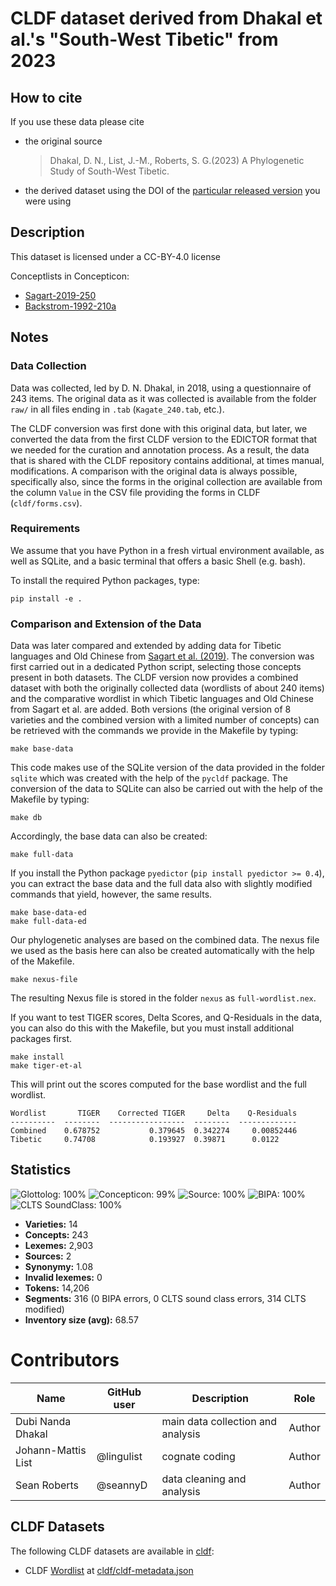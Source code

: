 # CLDF dataset derived from Dhakal et al.'s "South-West Tibetic" from 2023

## How to cite

If you use these data please cite
- the original source
  >  Dhakal, D. N., List, J.-M., Roberts, S. G.(2023) A Phylogenetic Study of South-West Tibetic.
- the derived dataset using the DOI of the [particular released version](../../releases/) you were using

## Description


This dataset is licensed under a CC-BY-4.0 license


Conceptlists in Concepticon:
- [Sagart-2019-250](https://concepticon.clld.org/contributions/Sagart-2019-250)
- [Backstrom-1992-210a](https://concepticon.clld.org/contributions/Backstrom-1992-210a)
## Notes

### Data Collection

Data was collected, led by D. N. Dhakal, in 2018, using a questionnaire of 243 items. The original data as it was collected is available from the folder `raw/` in all files ending in `.tab` (`Kagate_240.tab`, etc.).

The CLDF conversion was first done with this original data, but later, we converted the data from the first CLDF version to the EDICTOR format that we needed for the curation and annotation process. As a result, the data that is shared with the CLDF repository contains additional, at times manual, modifications. A comparison with the original data is always possible, specifically also, since the forms in the original collection are available from the column `Value` in the CSV file providing the forms in CLDF (`cldf/forms.csv`).

### Requirements

We assume that you have Python in a fresh virtual environment available, as well as SQLite, and a basic terminal that offers a basic Shell (e.g. bash).

To install the required Python packages, type:

```shell
pip install -e .
```

### Comparison and Extension of the Data

Data was later compared and extended by adding data for Tibetic languages and Old Chinese from [Sagart et al. (2019)](https://github.com/lexibank/sagartst). The conversion was first carried out in a dedicated Python script, selecting those concepts present in both datasets. The CLDF version now provides a combined dataset with both the originally collected data (wordlists of about 240 items) and the comparative wordlist in which Tibetic languages and Old Chinese from Sagart et al. are added. Both versions (the original version of 8 varieties and the combined version with a limited number of concepts) can be retrieved with the commands we provide in the Makefile by typing:

```shell
make base-data
```

This code makes use of the SQLite version of the data provided in the folder `sqlite` which was created with the help of the `pycldf` package. The conversion of the data to SQLite can also be carried out with the help of the Makefile by typing:

```shell
make db
```

Accordingly, the base data can also be created:

```shell
make full-data
```

If you install the Python package `pyedictor` (`pip install pyedictor >= 0.4`), you can extract the base data and the full data also with slightly modified commands that yield, however, the same results.

```shell
make base-data-ed
make full-data-ed
```

Our phylogenetic analyses are based on the combined data. The nexus file we used as the basis here can also be created automatically with the help of the Makefile.

```shell
make nexus-file
```

The resulting Nexus file is stored in the folder `nexus` as `full-wordlist.nex`.

If you want to test TIGER scores, Delta Scores, and Q-Residuals in the data, you can also do this with the Makefile, but you must install additional packages first.

```shell
make install
make tiger-et-al
```

This will print out the scores computed for the base wordlist and the full wordlist.

```
Wordlist       TIGER    Corrected TIGER     Delta    Q-Residuals
----------  --------  -----------------  --------  -------------
Combined    0.678752           0.379645  0.342274     0.00852446
Tibetic     0.74708            0.193927  0.39871      0.0122
```




## Statistics


![Glottolog: 100%](https://img.shields.io/badge/Glottolog-100%25-brightgreen.svg "Glottolog: 100%")
![Concepticon: 99%](https://img.shields.io/badge/Concepticon-99%25-brightgreen.svg "Concepticon: 99%")
![Source: 100%](https://img.shields.io/badge/Source-100%25-brightgreen.svg "Source: 100%")
![BIPA: 100%](https://img.shields.io/badge/BIPA-100%25-brightgreen.svg "BIPA: 100%")
![CLTS SoundClass: 100%](https://img.shields.io/badge/CLTS%20SoundClass-100%25-brightgreen.svg "CLTS SoundClass: 100%")

- **Varieties:** 14
- **Concepts:** 243
- **Lexemes:** 2,903
- **Sources:** 2
- **Synonymy:** 1.08
- **Invalid lexemes:** 0
- **Tokens:** 14,206
- **Segments:** 316 (0 BIPA errors, 0 CLTS sound class errors, 314 CLTS modified)
- **Inventory size (avg):** 68.57

# Contributors

Name               | GitHub user     | Description                          | Role
---                | ---             | ---                                  | ---
Dubi Nanda Dhakal |  	| main data collection and analysis | Author
Johann-Mattis List | @lingulist | cognate coding | Author
Sean Roberts | @seannyD	| data cleaning and analysis | Author




## CLDF Datasets

The following CLDF datasets are available in [cldf](cldf):

- CLDF [Wordlist](https://github.com/cldf/cldf/tree/master/modules/Wordlist) at [cldf/cldf-metadata.json](cldf/cldf-metadata.json)